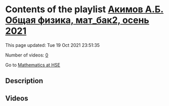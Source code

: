 # Contents of the playlist [Акимов А.Б. Общая физика, мат_бак2, осень 2021](https://www.youtube.com/playlist?list=PLq3E5oubNNoDYgVuY2AbNIEfkCDIth29u)

This page updated: Tue 19 Oct 2021 23:51:35

Number of videos: [0](#videos)

Go to [Mathematics at HSE](../README.md)

## Description



## Videos

